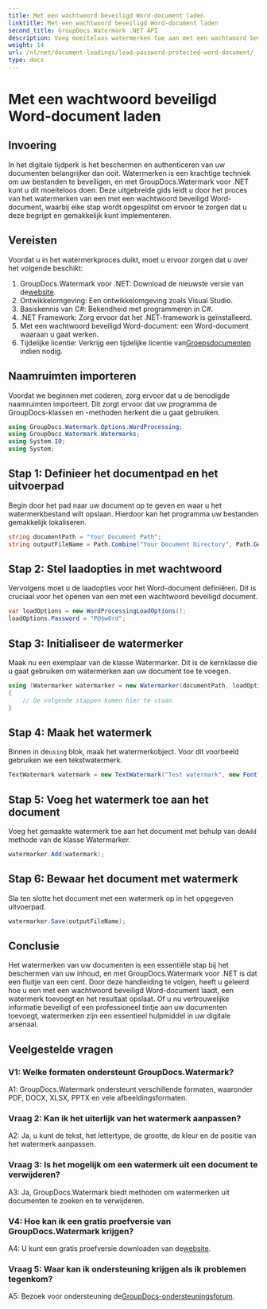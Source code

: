 ```yaml
---
title: Met een wachtwoord beveiligd Word-document laden
linktitle: Met een wachtwoord beveiligd Word-document laden
second_title: GroupDocs.Watermark .NET API
description: Voeg moeiteloos watermerken toe aan met een wachtwoord beveiligde Word-documenten met GroupDocs.Watermark voor .NET met onze uitgebreide stapsgewijze handleiding.
weight: 14
url: /nl/net/document-loadings/load-password-protected-word-document/
type: docs
---
```

# Met een wachtwoord beveiligd Word-document laden

## Invoering
In het digitale tijdperk is het beschermen en authenticeren van uw documenten belangrijker dan ooit. Watermerken is een krachtige techniek om uw bestanden te beveiligen, en met GroupDocs.Watermark voor .NET kunt u dit moeiteloos doen. Deze uitgebreide gids leidt u door het proces van het watermerken van een met een wachtwoord beveiligd Word-document, waarbij elke stap wordt opgesplitst om ervoor te zorgen dat u deze begrijpt en gemakkelijk kunt implementeren.
## Vereisten
Voordat u in het watermerkproces duikt, moet u ervoor zorgen dat u over het volgende beschikt:
1.  GroupDocs.Watermark voor .NET: Download de nieuwste versie van de[website](https://releases.groupdocs.com/Watermark/net/).
2. Ontwikkelomgeving: Een ontwikkelomgeving zoals Visual Studio.
3. Basiskennis van C#: Bekendheid met programmeren in C#.
4. .NET Framework: Zorg ervoor dat het .NET-framework is geïnstalleerd.
5. Met een wachtwoord beveiligd Word-document: een Word-document waaraan u gaat werken.
6.  Tijdelijke licentie: Verkrijg een tijdelijke licentie van[Groepsdocumenten](https://purchase.groupdocs.com/temporary-license/) indien nodig.
## Naamruimten importeren
Voordat we beginnen met coderen, zorg ervoor dat u de benodigde naamruimten importeert. Dit zorgt ervoor dat uw programma de GroupDocs-klassen en -methoden herkent die u gaat gebruiken.
```csharp
using GroupDocs.Watermark.Options.WordProcessing;
using GroupDocs.Watermark.Watermarks;
using System.IO;
using System;
```
## Stap 1: Definieer het documentpad en het uitvoerpad
Begin door het pad naar uw document op te geven en waar u het watermerkbestand wilt opslaan. Hierdoor kan het programma uw bestanden gemakkelijk lokaliseren.
```csharp
string documentPath = "Your Document Path";
string outputFileName = Path.Combine("Your Document Directory", Path.GetFileName(documentPath));
```
## Stap 2: Stel laadopties in met wachtwoord
Vervolgens moet u de laadopties voor het Word-document definiëren. Dit is cruciaal voor het openen van een met een wachtwoord beveiligd document.
```csharp
var loadOptions = new WordProcessingLoadOptions();
loadOptions.Password = "P@$w0rd";
```
## Stap 3: Initialiseer de watermerker
Maak nu een exemplaar van de klasse Watermarker. Dit is de kernklasse die u gaat gebruiken om watermerken aan uw document toe te voegen.
```csharp
using (Watermarker watermarker = new Watermarker(documentPath, loadOptions))
{
    // De volgende stappen komen hier te staan
}
```
## Stap 4: Maak het watermerk
 Binnen in de`using` blok, maak het watermerkobject. Voor dit voorbeeld gebruiken we een tekstwatermerk.
```csharp
TextWatermark watermark = new TextWatermark("Test watermark", new Font("Arial", 12));
```
## Stap 5: Voeg het watermerk toe aan het document
Voeg het gemaakte watermerk toe aan het document met behulp van de`Add` methode van de klasse Watermarker.
```csharp
watermarker.Add(watermark);
```
## Stap 6: Bewaar het document met watermerk
Sla ten slotte het document met een watermerk op in het opgegeven uitvoerpad.
```csharp
watermarker.Save(outputFileName);
```
## Conclusie
Het watermerken van uw documenten is een essentiële stap bij het beschermen van uw inhoud, en met GroupDocs.Watermark voor .NET is dat een fluitje van een cent. Door deze handleiding te volgen, heeft u geleerd hoe u een met een wachtwoord beveiligd Word-document laadt, een watermerk toevoegt en het resultaat opslaat. Of u nu vertrouwelijke informatie beveiligt of een professioneel tintje aan uw documenten toevoegt, watermerken zijn een essentieel hulpmiddel in uw digitale arsenaal.
## Veelgestelde vragen
### V1: Welke formaten ondersteunt GroupDocs.Watermark?
A1: GroupDocs.Watermark ondersteunt verschillende formaten, waaronder PDF, DOCX, XLSX, PPTX en vele afbeeldingsformaten.
### Vraag 2: Kan ik het uiterlijk van het watermerk aanpassen?
A2: Ja, u kunt de tekst, het lettertype, de grootte, de kleur en de positie van het watermerk aanpassen.
### Vraag 3: Is het mogelijk om een watermerk uit een document te verwijderen?
A3: Ja, GroupDocs.Watermark biedt methoden om watermerken uit documenten te zoeken en te verwijderen.
### V4: Hoe kan ik een gratis proefversie van GroupDocs.Watermark krijgen?
 A4: U kunt een gratis proefversie downloaden van de[website](https://releases.groupdocs.com/).
### Vraag 5: Waar kan ik ondersteuning krijgen als ik problemen tegenkom?
 A5: Bezoek voor ondersteuning de[GroupDocs-ondersteuningsforum](https://forum.groupdocs.com/c/watermark/19).